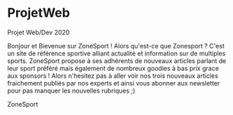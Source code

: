 # ProjetWeb
Projet Web/Dev 2020

Bonjour et Bievenue sur ZoneSport ! 
Alors qu'est-ce que Zonesport ? C'est un site de référence sportive alliant actualité et information sur de multiples sports.
ZoneSport propose à ses adhérents de nouveaux articles parlant de leur sport préféré mais également de nombreux goodies à bas prix grace aux sponsors !
Alors n'hesitez pas à aller voir nos trois nouveaux articles fraichement publiés par nos experts et ainsi vous abonner aux newsletter pour pas manquer les nouvelles rubriques ;)

ZoneSport 

